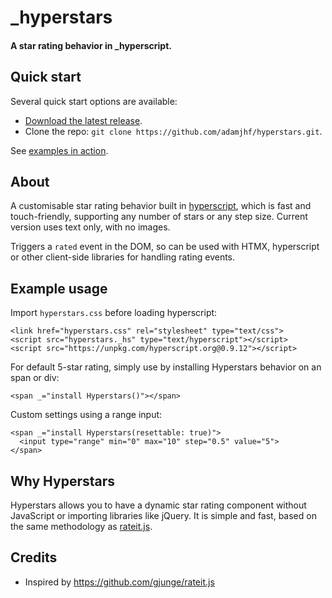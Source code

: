 # _hyperstars
#### A star rating behavior in _hyperscript.

## Quick start
Several quick start options are available:

* [Download the latest release](https://github.com/adamjhf/hyperstars/archive/refs/tags/v0.1.zip).
* Clone the repo: `git clone https://github.com/adamjhf/hyperstars.git`.

See [examples in action](http://adamjhf.github.io/hyperstars/).

## About
A customisable star rating behavior built in [hyperscript](https://hyperscript.org/), which is fast and touch-friendly, supporting any number of stars or any step size. Current version uses text only, with no images.

Triggers a `rated` event in the DOM, so can be used with HTMX, hyperscript or other client-side libraries for handling rating events.

## Example usage
Import `hyperstars.css` before loading hyperscript:
```
<link href="hyperstars.css" rel="stylesheet" type="text/css">
<script src="hyperstars._hs" type="text/hyperscript"></script>
<script src="https://unpkg.com/hyperscript.org@0.9.12"></script>
```

For default 5-star rating, simply use by installing Hyperstars behavior on an span or div:
```
<span _="install Hyperstars()"></span>
```

Custom settings using a range input:
```
<span _="install Hyperstars(resettable: true)">
  <input type="range" min="0" max="10" step="0.5" value="5">
</span>
```

## Why Hyperstars
Hyperstars allows you to have a dynamic star rating component without JavaScript or importing libraries like jQuery. It is simple and fast, based on the same methodology as [rateit.js](https://github.com/gjunge/rateit.js).

## Credits
* Inspired by https://github.com/gjunge/rateit.js